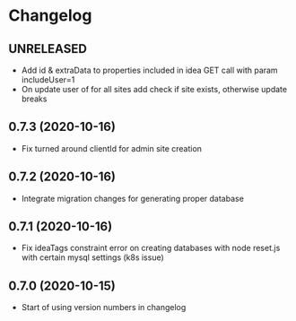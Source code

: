 # Changelog

## UNRELEASED
* Add id & extraData to properties included in idea GET call with param includeUser=1
* On update user of for all sites add check if site exists, otherwise update breaks

## 0.7.3 (2020-10-16)
* Fix turned around clientId for admin site creation

## 0.7.2 (2020-10-16)
* Integrate migration changes for generating proper database

## 0.7.1 (2020-10-16)
* Fix ideaTags constraint error on creating databases with node reset.js with certain mysql settings (k8s issue)

## 0.7.0 (2020-10-15)
* Start of using version numbers in changelog
